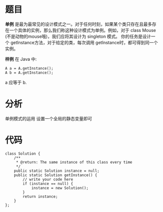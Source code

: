 # 题目

**单例** 是最为最常见的设计模式之一。对于任何时刻，如果某个类只存在且最多存在一个具体的实例，那么我们称这种设计模式为单例。例如，对于 class Mouse (不是动物的mouse哦)，我们应将其设计为 singleton 模式。
你的任务是设计一个 getInstance方法，对于给定的类，每次调用 getInstance时，都可得到同一个实例。

**样例**
在 Java 中:
```
A a = A.getInstance();
A b = A.getInstance();
```
a 应等于 b.

# 分析
单例模式的运用
设置一个全局的静态变量即可

# 代码
```
class Solution {
    /**
     * @return: The same instance of this class every time
     */
    public static Solution instance = null;
    public static Solution getInstance() {
        // write your code here
        if (instance == null) {
            instance = new Solution();
        }
        return instance;
    }
};
```
